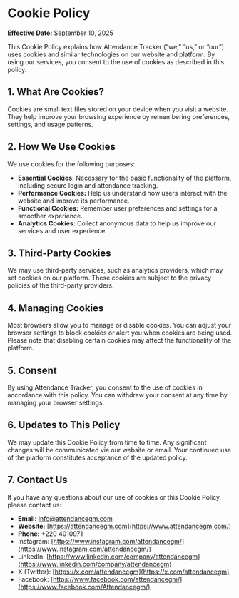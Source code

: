 # Cookie Policy

**Effective Date:** September 10, 2025

This Cookie Policy explains how Attendance Tracker (“we,” “us,” or “our”) uses cookies and similar technologies on our website and platform. By using our services, you consent to the use of cookies as described in this policy.

## 1. What Are Cookies?
Cookies are small text files stored on your device when you visit a website. They help improve your browsing experience by remembering preferences, settings, and usage patterns.

## 2. How We Use Cookies
We use cookies for the following purposes:  
- **Essential Cookies:** Necessary for the basic functionality of the platform, including secure login and attendance tracking.  
- **Performance Cookies:** Help us understand how users interact with the website and improve its performance.  
- **Functional Cookies:** Remember user preferences and settings for a smoother experience.  
- **Analytics Cookies:** Collect anonymous data to help us improve our services and user experience.  

## 3. Third-Party Cookies
We may use third-party services, such as analytics providers, which may set cookies on our platform. These cookies are subject to the privacy policies of the third-party providers.

## 4. Managing Cookies
Most browsers allow you to manage or disable cookies. You can adjust your browser settings to block cookies or alert you when cookies are being used. Please note that disabling certain cookies may affect the functionality of the platform.

## 5. Consent
By using Attendance Tracker, you consent to the use of cookies in accordance with this policy. You can withdraw your consent at any time by managing your browser settings.

## 6. Updates to This Policy
We may update this Cookie Policy from time to time. Any significant changes will be communicated via our website or email. Your continued use of the platform constitutes acceptance of the updated policy.

## 7. Contact Us
If you have any questions about our use of cookies or this Cookie Policy, please contact us:  

- **Email:** info@attendancegm.com
- **Website:** [https://attendancegm.com](https://www.attendancegm.com/)
- **Phone:** +220 4010971
- Instagram: [https://www.instagram.com/attendancegm/](https://www.instagram.com/attendancegm/)  
- LinkedIn: [https://www.linkedin.com/company/attendancegm](https://www.linkedin.com/company/attendancegm)  
- X (Twitter): [https://x.com/attendancegm](https://x.com/attendancegm)  
- Facebook: [https://www.facebook.com/attendancegm/](https://www.facebook.com/Attendancegm/)

